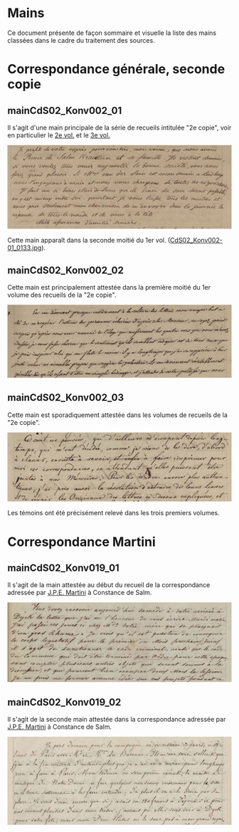 Mains
=== 

Ce document présente de façon sommaire et visuelle la liste des mains classées dans le cadre du traitement des sources.

# Correspondance générale, seconde copie
## mainCdS02_Konv002_01
Il s'agit d'une main principale de la série de recueils intitulée "2e copie", voir en particulier le [2e vol.](https://constance-de-salm.de/archiv/#/document/11216) et le [3e vol.](https://constance-de-salm.de/archiv/#/document/11217)

![exemple-mainCdS02_Konv002_01](./mainCdS02_Konv002_01-02_0065.jpg)

Cette main apparaît dans la seconde moitié du 1er vol. ([CdS02_Konv002-01_0133.jpg](https://constance-de-salm.de/archiv/#/document/8657)).

## mainCdS02_Konv002_02
Cette main est principalement attestée dans la première moitié du 1er volume des recueils de la "2e copie".

![exemple-mainCdS02_Konv002_02](./mainCdS02_Konv002_02-01_0030.jpg)

## mainCdS02_Konv002_03
Cette main est sporadiquement attestée dans les volumes de recueils de la "2e copie".

![exemple-mainCdS02_Konv002_03](./mainCdS02_Konv002_03-01_0006.jpg)

Les témoins ont été précisément relevé dans les trois premiers volumes.

# Correspondance Martini
## mainCdS02_Konv019_01
Il s'agit de la main attestée au début du recueil de la correspondance adressée par [J.P.E. Martini](https://viaf.org/viaf/19866122/) à Constance de Salm.

![exemple-mainCdS02_Konv019_01](./mainCdS02_Konv019_01-0002.jpg)

## mainCdS02_Konv019_02
Il s'agit de la seconde main attestée dans la correspondance adressée par [J.P.E. Martini](https://viaf.org/viaf/19866122/) à Constance de Salm.

![exemple-mainCdS02_Konv019_02](./mainCdS02_Konv019_02-0036.jpg)